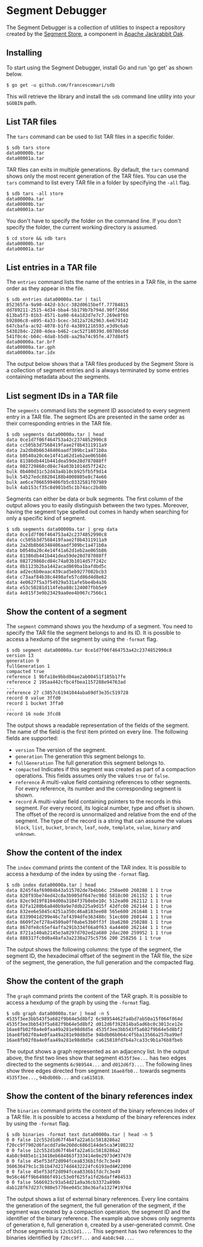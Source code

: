 # Segment Debugger

The Segment Debugger is a collection of utilities to inspect a repository created by the [Segment Store](http://jackrabbit.apache.org/oak/docs/nodestore/segment/overview.html), a component in [Apache Jackrabbit Oak](http://jackrabbit.apache.org/oak/).

## Installing

To start using the Segment Debugger, install Go and run 'go get' as shown below.

```
$ go get -u github.com/francescomari/sdb
```

This will retrieve the library and install the `sdb` command line utility into your `$GOBIN` path.

## List TAR files

The `tars` command can be used to list TAR files in a specific folder.

```
$ sdb tars store
data00000b.tar
data00001a.tar
```

TAR files can exits in multiple generations.
By default, the `tars` command shows only the most recent generation of the TAR files.
You can use the `tars` command to list every TAR file in a folder by specifying the `-all` flag.

```
$ sdb tars -all store
data00000a.tar
data00000b.tar
data00001a.tar
```

You don't have to specify the folder on the command line.
If you don't specify the folder, the current working directory is assumed.

```
$ cd store && sdb tars
data00000b.tar
data00001a.tar
```

## List entries in a TAR file

The `entries` command lists the name of the entries in a TAR file, in the same order as they appear in the file.

```
$ sdb entries data00000a.tar | tail
852365fa-9a90-442d-b3cc-382d0615beff.77784815
dd789211-2515-4d34-bba4-5b179b7b794d.90ff266d
613ba5f3-01b3-4571-ba90-64a182d7e7c7.269e8f6b
b92806c8-e895-4a33-bcec-3d12a7262963.6e679142
647cbafa-ac92-4078-b1fd-4a3891216593.e3d9c6ab
5438284c-2280-4dea-b462-cac52f18039d.00780c6d
541f0c4c-b04c-4da8-b5d8-aa29a74c95fe.477d84f5
data00000a.tar.brf
data00000a.tar.gph
data00000a.tar.idx
```

The output below shows that a TAR files produced by the Segment Store is a collection of segment entries and is always terminated by some entries containing metadata about the segments.

## List segment IDs in a TAR file

The `segments` command lists the segment ID associated to every segment entry in a TAR file.
The segment IDs are presented in the same order as their corresponding entries in the TAR file.

```
$ sdb segments data00000a.tar | head
data 0ce1d7f06f464753a42c2374852990c8
data cc505b3d7568419faae2f8b4311911a9
data 2a2db8b66348406aadf309bc1a471b0a
data b0540a20c4e14f41a62d1eb2ae065b86
data 81386db441b441dea59de28d787088ff
data 082729868cd84c74a03b1014d57f242c
bulk 0b400d31c52d43a4b10cb925fb5f9d14
bulk 54527edc88204188b4000805e8c74e66
bulk ae6ce7066599406fb5c0332581f07989
bulk 4ab153cf35c84901bd5c1b74acc2bd0b
```

Segments can either be data or bulk segments.
The first column of the output allows you to easily distinguish between the two types.
Moreover, having the segment type spelled out comes in handy when searching for only a specific kind of segment.

```
$ sdb segments data00000a.tar | grep data
data 0ce1d7f06f464753a42c2374852990c8
data cc505b3d7568419faae2f8b4311911a9
data 2a2db8b66348406aadf309bc1a471b0a
data b0540a20c4e14f41a62d1eb2ae065b86
data 81386db441b441dea59de28d787088ff
data 082729868cd84c74a03b1014d57f242c
data 8b1123b2ba1442acad869ba1bafdbd5c
data ad2ec6b0eaac439cad5eb9277082bcb3
data c73aaf84b38c4498afe57cd86d4d8e62
data 4e0627f5a3f54929a531afe5be4b4a36
data e53c50281d114feba88c124007fbb5e9
data 4e815f3e9b23429aa0ee4b967c7566c1
```

## Show the content of a segment

The `segment` command shows you the hexdump of a segment.
You need to specify the TAR file the segment belongs to and its ID.
It is possible to access a hexdump of the segment by using the `-format` flag.

```
$ sdb segment data00000a.tar 0ce1d7f06f464753a42c2374852990c8
version 13
generation 9
fullGeneration 1
compacted true
reference 1 9bfa18e9bbd04ae2ab00451f185b17fe
reference 2 195aa442cfbc4fbea1157288e94763ad
...
reference 27 c3857c61941044aba69df3e35c519728
record 0 value 3ffd0
record 1 bucket 3ffa0
...
record 16 node 3fcd8
```

The output shows a readable representation of the fields of the segment.
The name of the field is the first item printed on every line.
The following fields are supported:
* `version`
The version of the segment.
* `generation`
The generation this segment belongs to.
* `fullGeneration`
The full generation this segment belongs to.
* `compacted`
Indicates if this segment was created as part of a compaction operations.
This fields assumes only the values `true` or `false`.
* `reference`
A multi-value field containing references to other segments.
For every reference, its number and the corresponding segment is shown.
* `record`
A multi-value field containing pointers to the records in this segment.
For every record, its logical number, type and offset is shown.
The offset of the record is unnormalized and relative from the end of the segment.
The type of the record is a string that can assume the values `block`, `list`, `bucket`, `branch`, `leaf`, `node`, `template`, `value`, `binary` and `unknown`.

## Show the content of the index

The `index` command prints the content of the TAR index.
It is possible to access a hexdump of the index by using the `-format` flag.

```
$ sdb index data00000a.tar | head
data 8245f4af69004b43a515702de7b4bb6c 250ae00 260288 1 1 true
data 828f93be74ed42c8a3b905df647ec98d 5818c00 261152 1 1 true
data 82ec9d19f8104d00a3184f37b8ebe10c 512ea00 262112 1 1 true
data 82fa1280b6a840b9a9e7ddb225a9d15f 42dfc00 262144 1 1 true
data 832ee6e5845c4251a350c46a8183ee08 565e600 261648 1 1 true
data 8339041d299e46c7af4394dfe363488c 51ec600 260144 1 1 true
data 8609f2ef278a4509a0ff0abe53b0ff3f 1ba6200 250288 1 1 true
data 867dfe8c65ef4affa291b334f66a0f63 4a44400 262144 1 1 true
data 8721a140ab2145e3a8297d702ed2a680 2dac200 259952 1 1 true
data 888317fc0d0a48afa3a2230a275c5756 200 258256 1 1 true
```

The output shows the following columns: the type of the segment, the segment ID, the hexadecimal offset of the segment in the TAR file, the size of the segment, the generation, the full generation and the compacted flag.

## Show the content of the graph

The `graph` command prints the content of the TAR graph.
It is possible to access a hexdump of the graph by using the `-format` flag.

```
$ sdb graph data00000a.tar | head -n 5
4535f3ee3bb543f5a682f9b64e5d8bf2 6c98954462fa4bd7ab50a15f064f864d
4535f3ee3bb543f5a682f9b64e5d8bf2 d012d6f392814ba5ad6bc0c3013ce12e
16ae8fb02f0a4e0faa49a281e98d8d5e 4535f3ee3bb543f5a682f9b64e5d8bf2
16ae8fb02f0a4e0faa49a281e98d8d5e 94bdb06b064c4f5ba13566a257ba99ef
16ae8fb02f0a4e0faa49a281e98d8d5e ca615810fd7b4a7ca33c9b1a76b8fbeb
```

The output shows a graph represented as an adjacency list.
In the output above, the first two lines show that segment `4535f3ee...` has two edges directed to the segments `6c989544...`  and `d012d6f3...`.
The following lines show three edges directed from segment `16ae8fb0..` towards segments `4535f3ee...`, `94bdb06b...` and `ca615810`.

## Show the content of the binary references index

The `binaries` command prints the content of the binary references index of a TAR file.
It is possible to access a hexdump of the binary references index by using the `-format` flag.

```
$ sdb binaries -format text data00000a.tar | head -n 5
0 0 false 12c552d1d67f4b4fa22a61c5818286a2 f20cc9f7902d6facdd7a9e260dc686d144de5ca3#108232
0 0 false 12c552d1d67f4b4fa22a61c5818286a2 4ab8c9485e1c13410eb684863f333414e0e2973d#37470
0 0 false 45ef53df2d094fcea8336b1fdc7c3e49 360636479c1c3b1b47d2174d4432224fc6193ed4#22090
0 0 false 45ef53df2d094fcea8336b1fdc7c3e49 9e56c46ff9b64986f491c53e0f625fa1fd26daff#84533
0 0 false 5666923c93a54d21a9a36cb3372a890b dab128f67d237c980e5770ee045c38e36afa1327#19764
```

The output shows a list of external binary references.
Every line contains the generation of the segment, the full generation of the segment, if the segment was created by a compaction operation, the segment ID and the identifier of the binary reference.
The example above shows only segments of generation `0`, full generation `0`, created by a user-generated commit.
One of those segments is `12c552d1...`.
This segment has two references to the binaries identified by `f20cc9f7...` and `4ab8c948...`.
